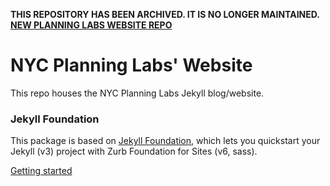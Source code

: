 **THIS REPOSITORY HAS BEEN ARCHIVED. IT IS NO LONGER MAINTAINED.**  
**[NEW PLANNING LABS WEBSITE REPO](https://github.com/NYCPlanning/labs-planninglabs-home)**

# NYC Planning Labs' Website

This repo houses the NYC Planning Labs Jekyll blog/website.

### Jekyll Foundation

This package is based on [Jekyll Foundation](https://github.com/core77/jekyll-foundation/), which lets you quickstart your Jekyll (v3) project with Zurb Foundation for Sites (v6, sass).

[Getting started](https://github.com/core77/jekyll-foundation/wiki/Getting-started)
